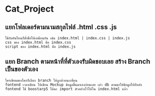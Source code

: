 # Cat_Project

## แยกโฟลเดอร์ตามนามสกุลไฟล์ .html .css .js
```
ใช้กับอันไหนก็ตั้งชื่อให้เหมือนกัน เช่น index.html | index.css | index.js
css ของ index.html คือ index.css
script ของ index.html คือ index.js
```
## แยก Branch ตามหน้าที่ที่ตัวเองรับผิดชอบเลย สร้าง Branch เป็นของตัวเอง
``` 
ใครเขียนของใครก็เลือก branch ให้ถูกด้วยนะเพื่อน
fontend เวลาเขียน ให้เขียน Mockup ข้อมูลขึ้นมาเองก่อนเลย เด่ว db ตามมาใส่ข้อมูลให้ทีหลัง
fontend ใช้ boostarp5 ได้นะ import ตัวอย่างไว้ให้ใน index.html แล้ว
```
 
